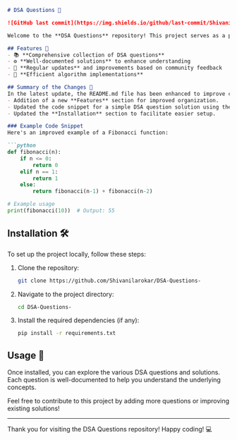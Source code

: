 ```markdown
# DSA Questions 🚀

![GitHub last commit](https://img.shields.io/github/last-commit/Shivanilarokar/DSA-Questions-) ![GitHub issues](https://img.shields.io/github/issues/Shivanilarokar/DSA-Questions-) ![GitHub stars](https://img.shields.io/github/stars/Shivanilarokar/DSA-Questions-?style=social)

Welcome to the **DSA Questions** repository! This project serves as a platform for practicing Data Structures and Algorithms (DSA) through a comprehensive collection of questions and solutions.

## Features 🌟
- 📚 **Comprehensive collection of DSA questions**
- ⚙️ **Well-documented solutions** to enhance understanding
- 🔄 **Regular updates** and improvements based on community feedback
- 🚀 **Efficient algorithm implementations**

## Summary of the Changes 📝
In the latest update, the README.md file has been enhanced to improve clarity and usability. Key changes include:
- Addition of a new **Features** section for improved organization.
- Updated the code snippet for a simple DSA question solution using the Fibonacci sequence for better clarity and performance.
- Updated the **Installation** section to facilitate easier setup.

### Example Code Snippet
Here's an improved example of a Fibonacci function:

```python
def fibonacci(n):
    if n <= 0:
        return 0
    elif n == 1:
        return 1
    else:
        return fibonacci(n-1) + fibonacci(n-2)

# Example usage
print(fibonacci(10))  # Output: 55
```

## Installation 🛠️
To set up the project locally, follow these steps:
1. Clone the repository:
    ```bash
    git clone https://github.com/Shivanilarokar/DSA-Questions-
    ```
2. Navigate to the project directory:
    ```bash
    cd DSA-Questions-
    ```
3. Install the required dependencies (if any):
    ```bash
    pip install -r requirements.txt
    ```

## Usage 📖
Once installed, you can explore the various DSA questions and solutions. Each question is well-documented to help you understand the underlying concepts.

Feel free to contribute to this project by adding more questions or improving existing solutions!

---

Thank you for visiting the DSA Questions repository! Happy coding! 💻
```